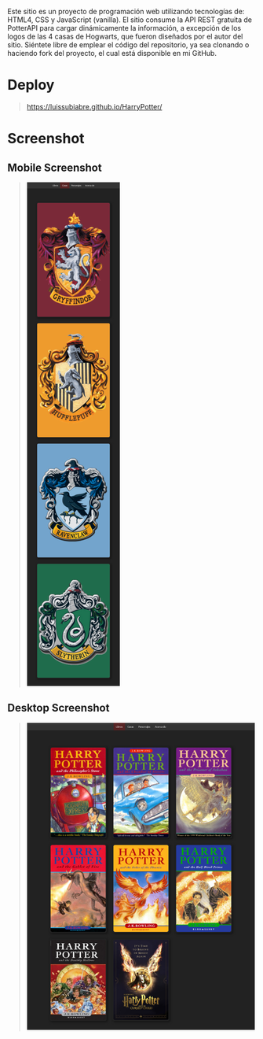 Este sitio es un proyecto de programación web utilizando tecnologías de: HTML4, CSS y JavaScript (vanilla). El sitio consume la API REST gratuita de PotterAPI para cargar dinámicamente la información, a excepción de los logos de las 4 casas de Hogwarts, que fueron diseñados por el autor del sitio.
Siéntete libre de emplear el código del repositorio, ya sea clonando o haciendo fork del proyecto, el cual está disponible en mi GitHub.

# Deploy
> https://luissubiabre.github.io/HarryPotter/
# Screenshot

## Mobile Screenshot
> ![Screenshot](./assets/imgs/screenshot-mobile.png)
## Desktop Screenshot
> ![Screenshot](./assets/imgs/screenshot-desktop.png)
